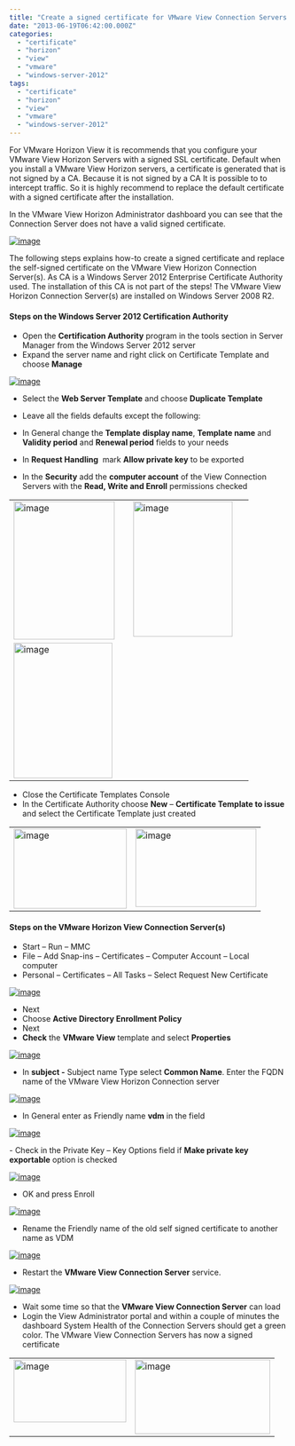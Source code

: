 ```yaml
---
title: "Create a signed certificate for VMware View Connection Servers using a Windows Server 2012 CA"
date: "2013-06-19T06:42:00.000Z"
categories: 
  - "certificate"
  - "horizon"
  - "view"
  - "vmware"
  - "windows-server-2012"
tags: 
  - "certificate"
  - "horizon"
  - "view"
  - "vmware"
  - "windows-server-2012"
---
```


For VMware Horizon View it is recommends that you configure your VMware View Horizon Servers with a signed SSL certificate. Default when you install a VMware View Horizon servers, a certificate is generated that is not signed by a CA. Because it is not signed by a CA It is possible to to intercept traffic. So it is highly recommend to replace the default certificate with a signed certificate after the installation.

In the VMware View Horizon Administrator dashboard you can see that the Connection Server does not have a valid signed certificate.

[![image](images/image_thumb3.png "image")](https://www.ivobeerens.nl/wp-content/uploads/2013/06/image3.png)

The following steps explains how-to create a signed certificate and replace the self-signed certificate on the VMware View Horizon Connection Server(s). As CA is a Windows Server 2012 Enterprise Certificate Authority used. The installation of this CA is not part of the steps! The VMware View Horizon Connection Server(s) are installed on Windows Server 2008 R2.

#### Steps on the Windows Server 2012 Certification Authority

- Open the **Certification Authority** program in the tools section in Server Manager from the Windows Server 2012 server
- Expand the server name and right click on Certificate Template and choose **Manage**

[![image](images/image_thumb4.png "image")](https://www.ivobeerens.nl/wp-content/uploads/2013/06/image4.png)

- Select the **Web Server Template** and choose **Duplicate Template**
- Leave all the fields defaults except the following:

- In General change the **Template** **display name**, **Template name** and **Validity period** and **Renewal period** fields to your needs
- In **Request Handling**  mark **Allow private key** to be exported
- In the **Security** add the **computer account** of the View Connection Servers with the **Read, Write and Enroll** permissions checked

<table border="0" cellspacing="0" cellpadding="2" width="400"><tbody><tr><td valign="top" width="200"><a href="https://www.ivobeerens.nl/wp-content/uploads/2013/06/image5.png"><img style="background-image: none; border-right-width: 0px; padding-left: 0px; padding-right: 0px; display: inline; border-top-width: 0px; border-bottom-width: 0px; border-left-width: 0px; padding-top: 0px" title="image" border="0" alt="image" src="images/image_thumb5.png" width="182" height="249"></a></td><td valign="top" width="200"><a href="https://www.ivobeerens.nl/wp-content/uploads/2013/06/image6.png"><img style="background-image: none; border-right-width: 0px; padding-left: 0px; padding-right: 0px; display: inline; border-top-width: 0px; border-bottom-width: 0px; border-left-width: 0px; padding-top: 0px" title="image" border="0" alt="image" src="images/image_thumb6.png" width="179" height="244"></a></td></tr><tr><td valign="top" width="200"><a href="https://www.ivobeerens.nl/wp-content/uploads/2013/06/image7.png"><img style="background-image: none; border-right-width: 0px; padding-left: 0px; padding-right: 0px; display: inline; border-top-width: 0px; border-bottom-width: 0px; border-left-width: 0px; padding-top: 0px" title="image" border="0" alt="image" src="images/image_thumb7.png" width="178" height="244"></a></td><td valign="top" width="200">&nbsp;</td></tr></tbody></table>

- Close the Certificate Templates Console
- In the Certificate Authority choose **New** – **Certificate Template to issue**  and select the Certificate Template just created

<table border="0" cellspacing="0" cellpadding="2" width="400"><tbody><tr><td valign="top" width="200"><a href="https://www.ivobeerens.nl/wp-content/uploads/2013/06/image8.png"><img style="background-image: none; border-right-width: 0px; padding-left: 0px; padding-right: 0px; display: inline; border-top-width: 0px; border-bottom-width: 0px; border-left-width: 0px; padding-top: 0px" title="image" border="0" alt="image" src="images/image_thumb8.png" width="204" height="144"></a></td><td valign="top" width="200"><a href="https://www.ivobeerens.nl/wp-content/uploads/2013/06/image9.png"><img style="background-image: none; border-right-width: 0px; padding-left: 0px; padding-right: 0px; display: inline; border-top-width: 0px; border-bottom-width: 0px; border-left-width: 0px; padding-top: 0px" title="image" border="0" alt="image" src="images/image_thumb9.png" width="218" height="141"></a></td></tr></tbody></table>

#### **Steps on the VMware Horizon View Connection Server(s**)

- Start – Run – MMC
- File – Add Snap-ins – Certificates – Computer Account – Local  computer
- Personal – Certificates – All Tasks – Select Request New Certificate

[![image](images/image_thumb10.png "image")](https://www.ivobeerens.nl/wp-content/uploads/2013/06/image10.png)

- Next
- Choose **Active Directory Enrollment Policy**
- Next
- **Check** the **VMware View** template and select **Properties** 

[![image](images/image_thumb11.png "image")](https://www.ivobeerens.nl/wp-content/uploads/2013/06/image11.png)

- In **subject -** Subject name Type select **Common Name**. Enter the FQDN name of the VMware View Horizon Connection server

[![image](images/image_thumb12.png "image")](https://www.ivobeerens.nl/wp-content/uploads/2013/06/image12.png)

- In General enter as Friendly name **vdm** in the field

[![image](images/image_thumb13.png "image")](https://www.ivobeerens.nl/wp-content/uploads/2013/06/image13.png)

\- Check in the Private Key – Key Options field if **Make private key exportable** option is checked

[![image](images/image_thumb14.png "image")](https://www.ivobeerens.nl/wp-content/uploads/2013/06/image14.png)

- OK and press Enroll

[![image](images/image_thumb15.png "image")](https://www.ivobeerens.nl/wp-content/uploads/2013/06/image15.png)

- Rename the Friendly name of the old self signed certificate to another name as VDM

[![image](images/image_thumb16.png "image")](https://www.ivobeerens.nl/wp-content/uploads/2013/06/image16.png)

- Restart the **VMware View Connection Server** service.

[![image](images/image_thumb17.png "image")](https://www.ivobeerens.nl/wp-content/uploads/2013/06/image17.png)

- Wait some time so that the **VMware View Connection Server** can load
- Login the View Administrator portal and within a couple of minutes the dashboard System Health of the Connection Servers should get a green color. The VMware View Connection Servers has now a signed certificate

<table border="0" cellspacing="0" cellpadding="2" width="400"><tbody><tr><td valign="top" width="200"><a href="https://www.ivobeerens.nl/wp-content/uploads/2013/06/image18.png"><img style="background-image: none; border-right-width: 0px; padding-left: 0px; padding-right: 0px; display: inline; border-top-width: 0px; border-bottom-width: 0px; border-left-width: 0px; padding-top: 0px" title="image" border="0" alt="image" src="images/image_thumb18.png" width="203" height="113"></a></td><td valign="top" width="200"><a href="https://www.ivobeerens.nl/wp-content/uploads/2013/06/image19.png"><img style="background-image: none; border-right-width: 0px; padding-left: 0px; padding-right: 0px; display: inline; border-top-width: 0px; border-bottom-width: 0px; border-left-width: 0px; padding-top: 0px" title="image" border="0" alt="image" src="images/image_thumb19.png" width="244" height="134"></a></td></tr></tbody></table>
